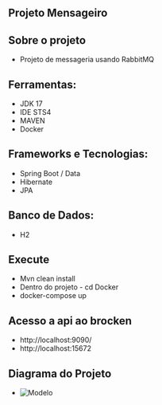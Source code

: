 ## Projeto Mensageiro

## Sobre o projeto
- Projeto de messageria usando RabbitMQ

## Ferramentas:
- JDK 17
- IDE STS4 
- MAVEN
- Docker
## Frameworks e Tecnologias:
- Spring Boot / Data
- Hibernate
- JPA

## Banco de Dados:
- H2

## Execute
- Mvn clean install
- Dentro do projeto - cd Docker
- docker-compose up

## Acesso a api ao brocken
- http://localhost:9090/
- http://localhost:15672

## Diagrama do Projeto
- ![Modelo](https://github.com/Ernilson/Messageiro/assets/30840118/952b3256-4ad1-4990-8453-8e6836bb75af)

